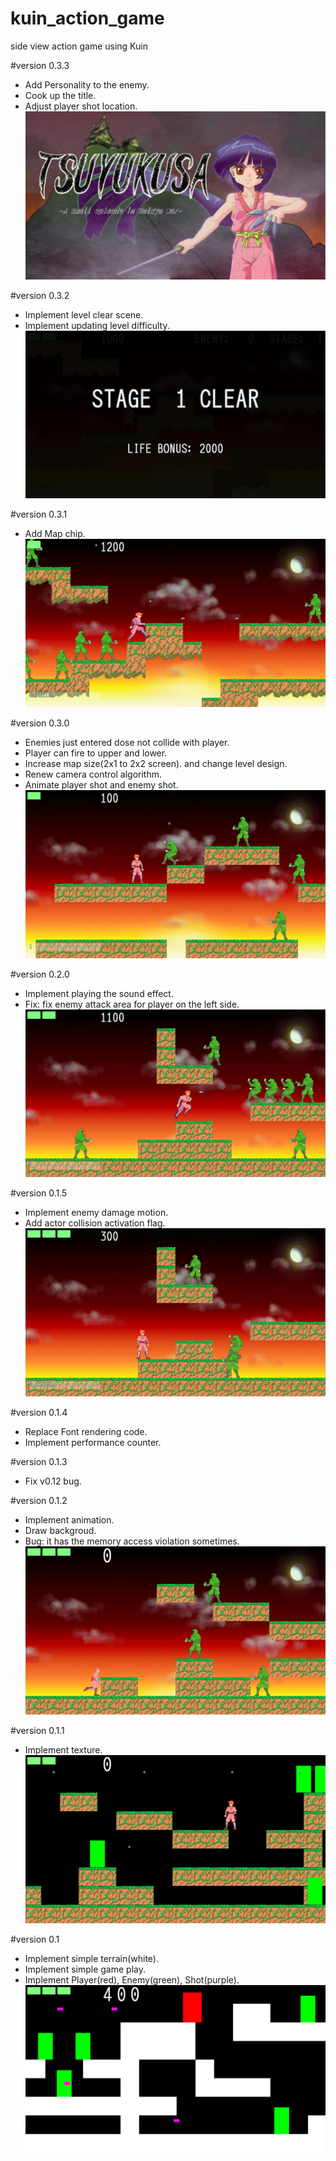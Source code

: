 kuin_action_game
================

side view action game using Kuin

#version 0.3.3
* Add Personality to the enemy.
* Cook up the title.
* Adjust player shot location.
![ver.0.3.3](ScreenShot/gameplay_v0_3_3.jpg)

#version 0.3.2
* Implement level clear scene.
* Implement updating level difficulty.
![ver.0.3.2](ScreenShot/gameplay_v0_3_2.jpg)

#version 0.3.1
* Add Map chip.
![ver.0.3.1](ScreenShot/gameplay_v0_3_1.png)

#version 0.3.0
* Enemies just entered dose not collide with player.
* Player can fire to upper and lower.
* Increase map size(2x1 to 2x2 screen). and change level design.
* Renew camera control algorithm.
* Animate player shot and enemy shot.
![ver.0.3.0](ScreenShot/gameplay_v0_3_0.png)

#version 0.2.0
* Implement playing the sound effect.
* Fix: fix enemy attack area for player on the left side.
![ver.0.2.0](ScreenShot/gameplay_v0_2_0.png)

#version 0.1.5
* Implement enemy damage motion.
* Add actor collision activation flag.
![ver.0.1.5](ScreenShot/gameplay_v0_1_5.png)

#version 0.1.4
* Replace Font rendering code.
* Implement performance counter.

#version 0.1.3
* Fix v0.12 bug.

#version 0.1.2
* Implement animation.
* Draw backgroud.
* Bug: it has the memory access violation sometimes.
![ver.0.1.2](ScreenShot/gameplay_v0_12.png)

#version 0.1.1
* Implement texture.
![ver.0.1.1](ScreenShot/gameplay_v0_11.png)

#version 0.1
* Implement simple terrain(white).
* Implement simple game play.
* Implement Player(red), Enemy(green), Shot(purple).
![ver.0.1](ScreenShot/gameplay_v0_1.png)
